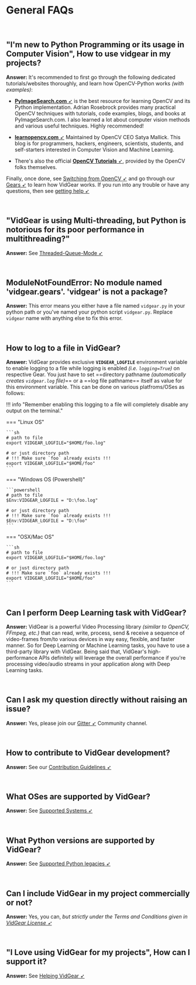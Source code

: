 <!--
===============================================
vidgear library source-code is deployed under the Apache 2.0 License:

Copyright (c) 2019-2020 Abhishek Thakur(@abhiTronix) <abhi.una12@gmail.com>

Licensed under the Apache License, Version 2.0 (the "License");
you may not use this file except in compliance with the License.
You may obtain a copy of the License at

	 http://www.apache.org/licenses/LICENSE-2.0

Unless required by applicable law or agreed to in writing, software
distributed under the License is distributed on an "AS IS" BASIS,
WITHOUT WARRANTIES OR CONDITIONS OF ANY KIND, either express or implied.
See the License for the specific language governing permissions and
limitations under the License.
===============================================
-->

# General FAQs


&nbsp;


## "I'm new to Python Programming or its usage in Computer Vision", How to use vidgear in my projects?

**Answer:** It's recommended to first go through the following dedicated tutorials/websites thoroughly, and learn how OpenCV-Python works _(with examples)_:

- [**PyImageSearch.com** ➶](https://www.pyimagesearch.com/) is the best resource for learning OpenCV and its Python implementation. Adrian Rosebrock provides many practical OpenCV techniques with tutorials, code examples, blogs, and books at PyImageSearch.com. I also learned a lot about computer vision methods and various useful techniques. Highly recommended!

- [**learnopencv.com** ➶](https://www.learnopencv.com)  Maintained by OpenCV CEO Satya Mallick. This blog is for programmers, hackers, engineers, scientists, students, and self-starters interested in Computer Vision and Machine Learning.

- There's also the official [**OpenCV Tutorials** ➶](https://opencv-python-tutroals.readthedocs.io/en/latest/py_tutorials/py_tutorials.html), provided by the OpenCV folks themselves.

Finally, once done, see [Switching from OpenCV ➶](../../switch_from_cv/) and go through our [Gears ➶](../../gears/#gears-what-are-these) to learn how VidGear works. If you run into any trouble or have any questions, then see [getting help ➶](../get_help)

&nbsp;

## "VidGear is using Multi-threading, but Python is notorious for its poor performance in multithreading?"

**Answer:** See [Threaded-Queue-Mode ➶](../../bonus/TQM/)

&nbsp;

## ModuleNotFoundError: No module named 'vidgear.gears'. 'vidgear' is not a package?

**Answer:** This error means you either have a file named `vidgear.py` in your python path or you've named your python script `vidgear.py`. Replace `vidgear` name with anything else to fix this error.

&nbsp;


## How to log to a file in VidGear?

**Answer:** VidGear provides exclusive **`VIDGEAR_LOGFILE`** environment variable to enable logging to a file while logging is enabled _(i.e. `logging=True`)_ on respective Gear. You just have to set ==directory pathname _(automatically creates `vidgear.log` file)_== or a ==log file pathname== itself as value for this  environment variable. This can be done on various platfroms/OSes as follows:

!!! info "Remember enabling this logging to a file will completely disable any output on the terminal." 

=== "Linux OS"

	```sh
	# path to file
	export VIDGEAR_LOGFILE="$HOME/foo.log"

	# or just directory path 
	# !!! Make sure `foo` already exists !!!
	export VIDGEAR_LOGFILE="$HOME/foo"
	```

=== "Windows OS (Powershell)"

	```powershell
	# path to file
	$Env:VIDGEAR_LOGFILE = "D:\foo.log"

	# or just directory path 
	# !!! Make sure `foo` already exists !!!
	$Env:VIDGEAR_LOGFILE = "D:\foo"
	```

=== "OSX/Mac OS"
	
	```sh
	# path to file
	export VIDGEAR_LOGFILE="$HOME/foo.log"
	
	# or just directory path 
	# !!! Make sure `foo` already exists !!!
	export VIDGEAR_LOGFILE="$HOME/foo"
	```

&nbsp;

## Can I perform Deep Learning task with VidGear?

**Answer:** VidGear is a powerful Video Processing library _(similar to OpenCV, FFmpeg, etc.)_ that can read, write, process, send & receive a sequence of video-frames from/to various devices in way easy, flexible, and faster manner. So for Deep Learning or Machine Learning tasks, you have to use a third-party library with VidGear.  Being said that, VidGear's high-performance APIs definitely will leverage the overall performance if you're processing video/audio streams in your application along with Deep Learning tasks.

&nbsp;

## Can I ask my question directly without raising an issue?

**Answer:** Yes, please join our [Gitter ➶](https://gitter.im/vidgear/community) Community channel.

&nbsp;

## How to contribute to VidGear development?

**Answer:** See our [Contribution Guidelines ➶](../../contribution/PR/)

&nbsp;

## What OSes are supported by VidGear?

**Answer:** See [Supported Systems ➶](../../installation/#supported-systems)

&nbsp;

## What Python versions are supported by VidGear?

**Answer:** See [Supported Python legacies ➶](../../installation/#supported-python-legacies)

&nbsp;

## Can I include VidGear in my project commercially or not?

**Answer:** Yes, you can, *but strictly under the Terms and Conditions given in [VidGear License ➶](https://github.com/abhiTronix/vidgear/blob/master/LICENSE)*

&nbsp;

## "I Love using VidGear for my projects", How can I support it?

**Answer:** See [Helping VidGear ➶](../../help/#helping-vidgear)  

&nbsp;